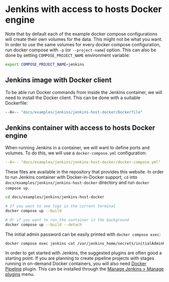# Jenkins with access to hosts Docker engine

Note that by default each of the example docker compose configurations will create their own volumes for the data. This might not be what you want. In order to use the same volumes for every docker compose configuration, run docker compose with `-p` (or `--project-name`) option. This can also be done by setting `COMPOSE_PROJECT_NAME` environment variable:

```sh
export COMPOSE_PROJECT_NAME=jenkins
```

## Jenkins image with Docker client

To be able run Docker commands from inside the Jenkins container, we will need to install the Docker client. This can be done with a suitable Dockerfile:

```Dockerfile title="Dockerfile"
--8<-- "docs/examples/jenkins/jenkins-host-docker/Dockerfile"
```

## Jenkins container with access to hosts Docker engine

When running Jenkins in a container, we will want to define ports and volumes. To do this, we will use a `docker-compose.yml` configuration:

```yaml title="docker-compose.yml"
--8<-- "docs/examples/jenkins/jenkins-host-docker/docker-compose.yml"
```

These files are available in the repository that provides this website. In order to run Jenkins container with Docker-in-Docker support, `cd` into `docs/examples/jenkins/jenkins-host-docker` directory and run `docker compose up`.

```sh
cd docs/examples/jenkins/jenkins-host-docker

# If you want to see logs in the current terminal
docker compose up --build

# Or if you want to run the container in the background
docker compose up --build --detach
```

The initial admin password can be easily printed with `docker compose exec`:

```sh
docker compose exec jenkins cat /var/jenkins_home/secrets/initialAdminPassword
```

In order to get started with Jenkins, the suggested plugins are often good a starting point. If you are planning to create pipeline projects with stages running in on-demand Docker containers, you will also need [Docker Pipeline](https://plugins.jenkins.io/docker-workflow/) plugin. This can be installed through the [Manage Jenkins > Manage plugins](http://localhost:8080/pluginManager/available) menu.
